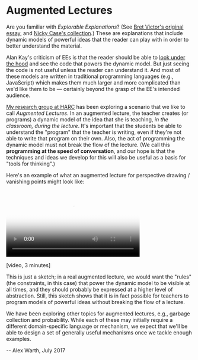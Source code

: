 # Augmented Lectures

Are you familiar with _Explorable Explanations_? (See [Bret Victor's original essay](http://worrydream.com/ExplorableExplanations/), and [Nicky Case's collection](http://explorabl.es/).) These are explanations that include dynamic models of powerful ideas that the reader can play with in order to better understand the material.

Alan Kay's criticism of EEs is that the reader should be able to [look under the hood](http://worrydream.com/refs/Kay%20-%20Opening%20the%20Hood%20of%20a%20Word%20Processor.pdf) and see the code that powers the dynamic model. But just seeing the code is not useful unless the reader can understand it. And most of these models are written in traditional programming languages (e.g., JavaScript) which makes them much larger and more complicated than we'd like them to be — certainly beyond the grasp of the EE's intended audience.

[My research group at HARC](https://harc.ycr.org/flex/) has been exploring a scenario that we like to call _Augmented Lectures_. In an augmented lecture, the teacher creates (or programs) a dynamic model of the idea that she is teaching, _in the classroom, during the lecture_. It's important that the students be able to understand the "program" that the teacher is writing, even if they're not able to write that program on their own. Also, the act of programming the dynamic model must not break the flow of the lecture. (We call this **programming at the speed of conversation**, and our hope is that the techniques and ideas we develop for this will also be useful as a basis for "tools for thinking".)

Here's an example of what an augmented lecture for perspective drawing / vanishing points might look like:

<video width="360" preload="auto" poster="http://alexwarth.github.io/media/perspective.poster.png" loop onmouseover="this.play()" onmouseout="this.pause()">
  <source src="http://alexwarth.github.io/media/perspective.mp4" type="video/mp4"/>
</video>

[video, 3 minutes]

This is just a sketch; in a real augmented lecture, we would want the "rules" (the constraints, in this case) that power the dynamic model to be visible at all times, and they should probably be expressed at a higher level of abstraction. Still, this sketch shows that it is in fact possible for teachers to program models of powerful ideas without breaking the flow of a lecture.

We have been exploring other topics for augmented lectures, e.g., garbage collection and probability. While each of these may initially require a different domain-specific language or mechanism, we expect that we'll be able to design a set of generally useful mechanisms once we tackle enough examples.

-- Alex Warth, July 2017
